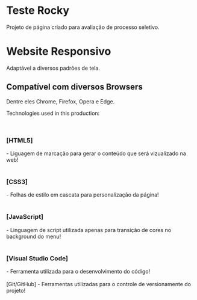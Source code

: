 # Teste Rocky
 Projeto de página criado para avaliação de processo seletivo.

<h1>Website Responsivo</h1>

Adaptável a diversos padrões de tela.

<h2>Compatível com diversos Browsers</h2>

Dentre eles Chrome, Firefox, Opera e Edge.


Technologies used in this production:

<br><h3>[HTML5]</h3> - Liguagem de marcação para gerar o conteúdo que será vizualizado na web!</br>
<br><h3>[CSS3]</h3> - Folhas de estilo em cascata para personalização da página!</br>
<br><h3>[JavaScript]</h3> - Linguagem de script utilizada apenas para transição de cores no background do menu!</br>
<br><h3>[Visual Studio Code]</h3> - Ferramenta utilizada para o desenvolvimento do código!</br>
<br>[Git/GitHub] - Ferramentas utilizadas para o controle de versionamente do projeto!</br>
